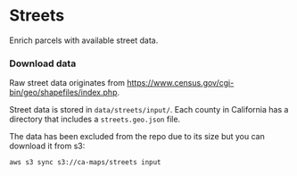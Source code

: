 # Streets

Enrich parcels with available street data.

### Download data

Raw street data originates from https://www.census.gov/cgi-bin/geo/shapefiles/index.php.

Street data is stored in `data/streets/input/`. Each county in California has a directory that includes a `streets.geo.json` file.

The data has been excluded from the repo due to its size but you can download it from s3:

```
aws s3 sync s3://ca-maps/streets input
```
